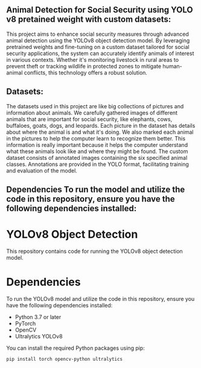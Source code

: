 ## Animal Detection for Social Security using YOLO v8 pretained weight with custom datasets:

This project aims to enhance social security measures through advanced animal detection using the YOLOv8 object detection model. By leveraging pretrained weights and fine-tuning on a custom dataset tailored for social security applications, the system can accurately identify animals of interest in various contexts. Whether it's monitoring livestock in rural areas to prevent theft or tracking wildlife in protected zones to mitigate human-animal conflicts, this technology offers a robust solution.

## Datasets:

The datasets used in this project are like big collections of pictures and information about animals. We carefully gathered images of different animals that are important for social security, like elephants, cows, buffaloes, goats, dogs, and leopards. Each picture in the dataset has details about where the animal is and what it's doing. We also marked each animal in the pictures to help the computer learn to recognize them better. This information is really important because it helps the computer understand what these animals look like and where they might be found. The custom dataset consists of annotated images containing the six specified animal classes. Annotations are provided in the YOLO format, facilitating training and evaluation of the model.

## Dependencies To run the model and utilize the code in this repository, ensure you have the following dependencies installed:

# YOLOv8 Object Detection

This repository contains code for running the YOLOv8 object detection model.

# Dependencies

To run the YOLOv8 model and utilize the code in this repository, ensure you have the following dependencies installed:

- Python 3.7 or later
- PyTorch
- OpenCV
- Ultralytics YOLOv8

You can install the required Python packages using pip:

```bash
pip install torch opencv-python ultralytics





